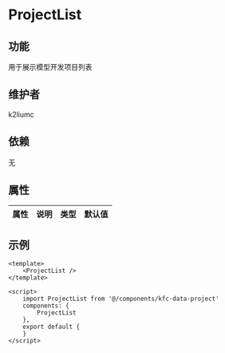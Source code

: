 # ProjectList

## 功能
用于展示模型开发项目列表

## 维护者
k2liumc

## 依赖
无

## 属性

| 属性        | 说明     | 类型   | 默认值 |
| ----------- | -------- | ------ | ------ |

## 示例
```
<template>
    <ProjectList />
</template>

<script>
    import ProjectList from '@/components/kfc-data-project'
    components: {
        ProjectList
    },
    export default {
    }
</script>
```
